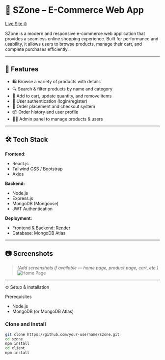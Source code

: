 # 🛒 SZone – E-Commerce Web App

[Live Site 🌐](https://szone.onrender.com)

SZone is a modern and responsive e-commerce web application that provides a seamless online shopping experience. Built for performance and usability, it allows users to browse products, manage their cart, and complete purchases efficiently.

---

## 🚀 Features

- 🛍️ Browse a variety of products with details
- 🔍 Search & filter products by name and category
- 🛒 Add to cart, update quantity, and remove items
- 🔐 User authentication (login/register)
- 🧾 Order placement and checkout system
- 📦 Order history and user profile
- 🧑‍💼 Admin panel to manage products & users

---

## 🛠️ Tech Stack

**Frontend:**
- React.js
- Tailwind CSS / Bootstrap
- Axios

**Backend:**
- Node.js
- Express.js
- MongoDB (Mongoose)
- JWT Authentication

**Deployment:**
- Frontend & Backend: [Render](https://render.com)
- Database: MongoDB Atlas

---

## 📷 Screenshots

> _(Add screenshots if available — home page, product page, cart, etc.)_
> ![Home Page](https://your-image-link.com/home.png)

---

 ⚙️ Setup & Installation

 Prerequisites

- Node.js
- MongoDB (or MongoDB Atlas)

### Clone and Install

```bash
git clone https://github.com/your-username/szone.git
cd szone
npm install
cd client
npm install
